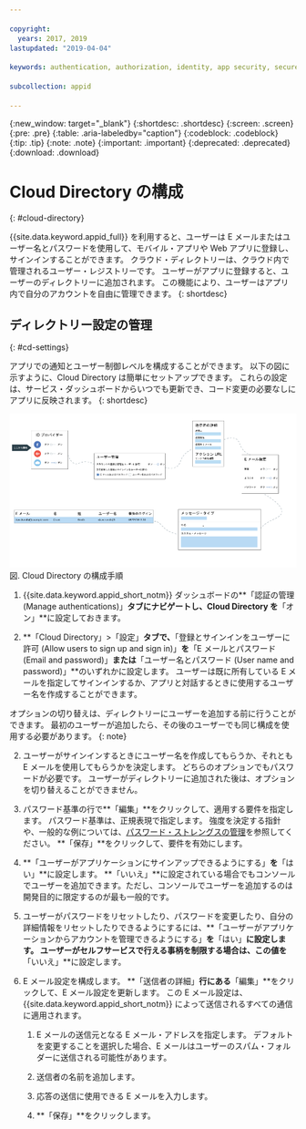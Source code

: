 ```yaml
---

copyright:
  years: 2017, 2019
lastupdated: "2019-04-04"

keywords: authentication, authorization, identity, app security, secure, directory, registry, passwords, languages, lockout

subcollection: appid

---
```


{:new_window: target="_blank"}
{:shortdesc: .shortdesc}
{:screen: .screen}
{:pre: .pre}
{:table: .aria-labeledby="caption"}
{:codeblock: .codeblock}
{:tip: .tip}
{:note: .note}
{:important: .important}
{:deprecated: .deprecated}
{:download: .download}


# Cloud Directory の構成
{: #cloud-directory}

{{site.data.keyword.appid_full}} を利用すると、ユーザーは E メールまたはユーザー名とパスワードを使用して、モバイル・アプリや Web アプリに登録し、サインインすることができます。 クラウド・ディレクトリーは、クラウド内で管理されるユーザー・レジストリーです。 ユーザーがアプリに登録すると、ユーザーのディレクトリーに追加されます。 この機能により、ユーザーはアプリ内で自分のアカウントを自由に管理できます。
{: shortdesc}


## ディレクトリー設定の管理
{: #cd-settings}

アプリでの通知とユーザー制御レベルを構成することができます。 以下の図に示すように、Cloud Directory は簡単にセットアップできます。 これらの設定は、サービス・ダッシュボードからいつでも更新でき、コード変更の必要なしにアプリに反映されます。
{: shortdesc}


![クラウド・ディレクトリーの構成](images/cloud-directory.png)
図. Cloud Directory の構成手順


1. {{site.data.keyword.appid_short_notm}} ダッシュボードの**「認証の管理 (Manage authentications)」**タブにナビゲートし、Cloud Directory を**「オン」**に設定しておきます。

2. **「Cloud Directory」>「設定」**タブで、**「登録とサインインをユーザーに許可 (Allow users to sign up and sign in)」**を**「E メールとパスワード (Email and password)」**または**「ユーザー名とパスワード (User name and password)」**のいずれかに設定します。 ユーザーは既に所有している E メールを指定してサインインするか、アプリと対話するときに使用するユーザー名を作成することができます。

  オプションの切り替えは、ディレクトリーにユーザーを追加する前に行うことができます。 最初のユーザーが追加したら、その後のユーザーでも同じ構成を使用する必要があります。
  {: note}

2. ユーザーがサインインするときにユーザー名を作成してもらうか、それとも E メールを使用してもらうかを決定します。 どちらのオプションでもパスワードが必要です。 ユーザーがディレクトリーに追加された後は、オプションを切り替えることができません。

3. パスワード基準の行で**「編集」**をクリックして、適用する要件を指定します。 パスワード基準は、正規表現で指定します。 強度を決定する指針や、一般的な例については、[パスワード・ストレングスの管理](/docs/services/appid?topic=appid-cd-strength#cd-strength)を参照してください。 **「保存」**をクリックして、要件を有効にします。

4. **「ユーザーがアプリケーションにサインアップできるようにする」**を**「はい」**に設定します。 **「いいえ」**に設定されている場合でもコンソールでユーザーを追加できます。ただし、コンソールでユーザーを追加するのは開発目的に限定するのが最も一般的です。

5. ユーザーがパスワードをリセットしたり、パスワードを変更したり、自分の詳細情報をリセットしたりできるようにするには、**「ユーザーがアプリケーションからアカウントを管理できるようにする」**を**「はい」**に設定します。 ユーザーがセルフサービスで行える事柄を制限する場合は、この値を**「いいえ」**に設定します。

6. E メール設定を構成します。 **「送信者の詳細」**行にある**「編集」**をクリックして、E メール設定を更新します。 この E メール設定は、{{site.data.keyword.appid_short_notm}} によって送信されるすべての通信に適用されます。

    1. E メールの送信元となる E メール・アドレスを指定します。 デフォルトを変更することを選択した場合、E メールはユーザーのスパム・フォルダーに送信される可能性があります。

    2. 送信者の名前を追加します。

    3. 応答の送信に使用できる E メールを入力します。

    4. **「保存」**をクリックします。
